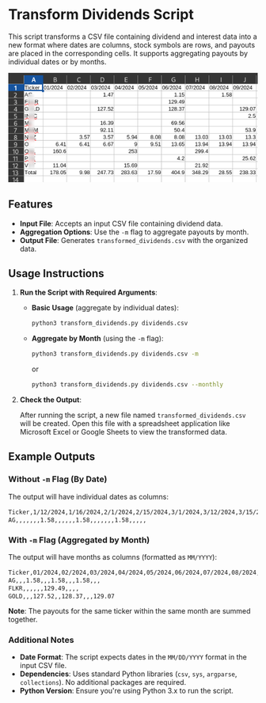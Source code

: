 # Transform Dividends Script

This script transforms a CSV file containing dividend and interest data into a new format where dates are columns, stock symbols are rows, and payouts are placed in the corresponding cells. It supports aggregating payouts by individual dates or by months.

![ticker](screenshot.png)

## Features

- **Input File**: Accepts an input CSV file containing dividend data.
- **Aggregation Options**: Use the `-m` flag to aggregate payouts by month.
- **Output File**: Generates `transformed_dividends.csv` with the organized data.

## Usage Instructions

1. **Run the Script with Required Arguments**:

   - **Basic Usage** (aggregate by individual dates):

     ```bash
     python3 transform_dividends.py dividends.csv
     ```

   - **Aggregate by Month** (using the `-m` flag):

     ```bash
     python3 transform_dividends.py dividends.csv -m
     ```

     or

     ```bash
     python3 transform_dividends.py dividends.csv --monthly
     ```

3. **Check the Output**:

   After running the script, a new file named `transformed_dividends.csv` will be created. Open this file with a spreadsheet application like Microsoft Excel or Google Sheets to view the transformed data.

## Example Outputs

### **Without `-m` Flag (By Date)**

The output will have individual dates as columns:

```csv
Ticker,1/12/2024,1/16/2024,2/1/2024,2/15/2024,3/1/2024,3/12/2024,3/15/2024,...
AG,,,,,,,1.58,,,,,,1.58,,,,,,,1.58,,,,,
```

### **With `-m` Flag (Aggregated by Month)**

The output will have months as columns (formatted as ```MM/YYYY```):

```csv
Ticker,01/2024,02/2024,03/2024,04/2024,05/2024,06/2024,07/2024,08/2024,09/2024
AG,,,1.58,,,1.58,,,1.58,,,
FLKR,,,,,,129.49,,,,
GOLD,,,127.52,,128.37,,,129.07
```

**Note**: The payouts for the same ticker within the same month are summed together.

### Additional Notes

- **Date Format**: The script expects dates in the `MM/DD/YYYY` format in the input CSV file.
- **Dependencies**: Uses standard Python libraries (`csv`, `sys`, `argparse`, `collections`). No additional packages are required.
- **Python Version**: Ensure you're using Python 3.x to run the script.



